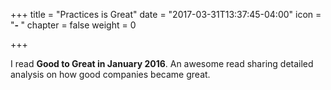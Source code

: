 +++
title = "Practices is Great"
date = "2017-03-31T13:37:45-04:00"
icon = "<b>- </b>"
chapter = false
weight = 0

+++

I read **Good to Great in January 2016**. An awesome read sharing detailed analysis on how good companies became great.
 